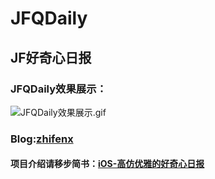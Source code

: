# JFQDaily
## JF好奇心日报


### JFQDaily效果展示：

![JFQDaily效果展示.gif](http://upload-images.jianshu.io/upload_images/1707533-9794ce71e3a0a205.gif?imageMogr2/auto-orient/strip)

### Blog:[zhifenx](http://www.jianshu.com/users/aef0f8eebe6d/latest_articles)

#### 项目介绍请移步简书：[iOS-高仿优雅的好奇心日报](http://www.jianshu.com/p/18d1df6d7e70)